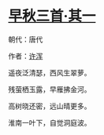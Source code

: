 # [早秋三首·其一](http://so.gushiwen.org/view_70852.aspx)

朝代：唐代

作者：[许浑](http://so.gushiwen.org/author_267.aspx)

遥夜泛清瑟，西风生翠萝。

残萤栖玉露，早雁拂金河。

高树晓还密，远山晴更多。

淮南一叶下，自觉洞庭波。

